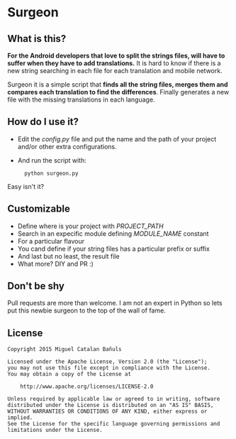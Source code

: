 # Surgeon

## What is this?
**For the Android developers that love to split the strings files, will have to suffer when they have to add translations.** It is hard to know if there is a new string searching in each file for each translation and mobile network.

Surgeon it is a simple script that **finds all the string files, merges them and compares each translation to find the differences**. Finally generates a new file with the missing translations in each language.

## How do I use it?
 
- Edit the *config.py* file and put the name and the path of your project and/or other extra configurations.
- And run the script with:

		python surgeon.py
		
Easy isn't it?

## Customizable
- Define where is your project with *PROJECT_PATH*
- Search in an expecific module defining *MODULE_NAME* constant
- For a particular flavour
- You cand define if your string files has a particular prefix or suffix
- And last but no least, the result file
- What more? DIY and PR :)
	
## Don't be shy
Pull requests are more than welcome. I am not an expert in Python so lets put this newbie surgeon to the top of the wall of fame.

## License
	Copyright 2015 Miguel Catalan Bañuls

	Licensed under the Apache License, Version 2.0 (the "License");
	you may not use this file except in compliance with the License.
	You may obtain a copy of the License at

		http://www.apache.org/licenses/LICENSE-2.0

	Unless required by applicable law or agreed to in writing, software
	distributed under the License is distributed on an "AS IS" BASIS,
	WITHOUT WARRANTIES OR CONDITIONS OF ANY KIND, either express or implied.
	See the License for the specific language governing permissions and
	limitations under the License.

